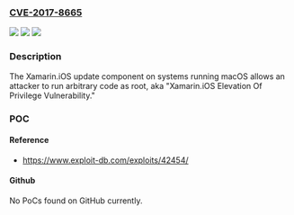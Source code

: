 ### [CVE-2017-8665](https://cve.mitre.org/cgi-bin/cvename.cgi?name=CVE-2017-8665)
![](https://img.shields.io/static/v1?label=Product&message=Xamarin.iOS&color=blue)
![](https://img.shields.io/static/v1?label=Version&message=n%2Fa&color=blue)
![](https://img.shields.io/static/v1?label=Vulnerability&message=Elevation%20of%20Privilege&color=brighgreen)

### Description

The Xamarin.iOS update component on systems running macOS allows an attacker to run arbitrary code as root, aka "Xamarin.iOS Elevation Of Privilege Vulnerability."

### POC

#### Reference
- https://www.exploit-db.com/exploits/42454/

#### Github
No PoCs found on GitHub currently.


